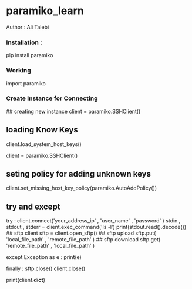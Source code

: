# paramiko_learn
Author : Ali Talebi 

<h3>Installation : </h3>

pip install paramiko

<h3> Working </h3>

import paramiko 

<h3> Create Instance for Connecting </h3>
## creating new instance 
client = paramiko.SSHClient()

## loading Know Keys 
client.load_system_host_keys()


client = paramiko.SSHClient()

## seting policy for adding unknown keys 
client.set_missing_host_key_policy(paramiko.AutoAddPolicy())

## try and except 
try : 
    client.connect('your_address_ip' , 'user_name' , 'password' ) 
    stdin , stdout , stderr = client.exec_command('ls -l')
    print(stdout.read().decode())
    ## sftp client 
    sftp = client.open_sftp()
    ## sftp upload
    sftp.put( 'local_file_path' , 'remote_file_path' )
    ## sftp download 
    sftp.get( 'remote_file_path' , 'local_file_path' )

except Exception as e : 
    print(e)


finally : 
    sftp.close()
    client.close()

print(client.__dict__)

